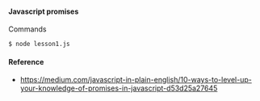 #### Javascript promises

Commands

    $ node lesson1.js


#### Reference

- https://medium.com/javascript-in-plain-english/10-ways-to-level-up-your-knowledge-of-promises-in-javascript-d53d25a27645